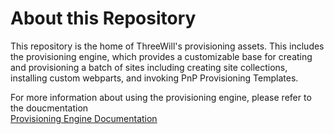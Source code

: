 # About this Repository
This repository is the home of ThreeWill's provisioning assets.  This includes the provisioning engine, which provides a customizable base for creating and provisioning a batch of sites including creating site collections, installing custom webparts, and invoking PnP Provisioning Templates.

For more information about using the provisioning engine, please refer to the doucmentation  
[Provisioning Engine Documentation](docs/index.md)